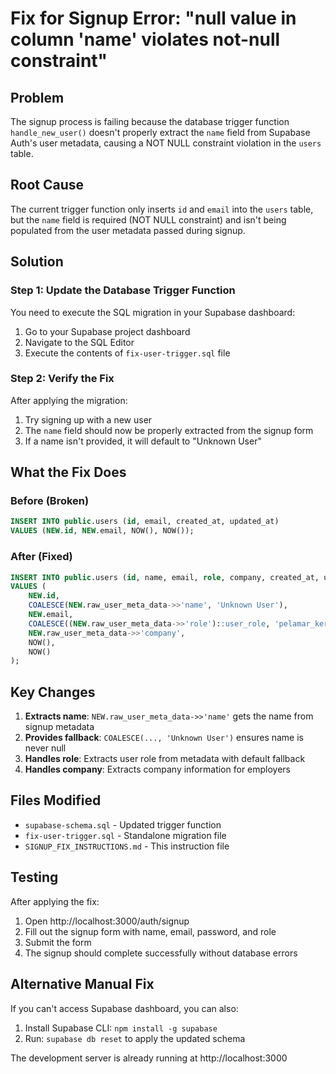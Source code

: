 # Fix for Signup Error: "null value in column 'name' violates not-null constraint"

## Problem
The signup process is failing because the database trigger function `handle_new_user()` doesn't properly extract the `name` field from Supabase Auth's user metadata, causing a NOT NULL constraint violation in the `users` table.

## Root Cause
The current trigger function only inserts `id` and `email` into the `users` table, but the `name` field is required (NOT NULL constraint) and isn't being populated from the user metadata passed during signup.

## Solution

### Step 1: Update the Database Trigger Function
You need to execute the SQL migration in your Supabase dashboard:

1. Go to your Supabase project dashboard
2. Navigate to the SQL Editor
3. Execute the contents of `fix-user-trigger.sql` file

### Step 2: Verify the Fix
After applying the migration:

1. Try signing up with a new user
2. The `name` field should now be properly extracted from the signup form
3. If a name isn't provided, it will default to "Unknown User"

## What the Fix Does

### Before (Broken)
```sql
INSERT INTO public.users (id, email, created_at, updated_at)
VALUES (NEW.id, NEW.email, NOW(), NOW());
```

### After (Fixed)
```sql
INSERT INTO public.users (id, name, email, role, company, created_at, updated_at)
VALUES (
    NEW.id, 
    COALESCE(NEW.raw_user_meta_data->>'name', 'Unknown User'),
    NEW.email, 
    COALESCE((NEW.raw_user_meta_data->>'role')::user_role, 'pelamar_kerja'),
    NEW.raw_user_meta_data->>'company',
    NOW(), 
    NOW()
);
```

## Key Changes
1. **Extracts name**: `NEW.raw_user_meta_data->>'name'` gets the name from signup metadata
2. **Provides fallback**: `COALESCE(..., 'Unknown User')` ensures name is never null
3. **Handles role**: Extracts user role from metadata with default fallback
4. **Handles company**: Extracts company information for employers

## Files Modified
- `supabase-schema.sql` - Updated trigger function
- `fix-user-trigger.sql` - Standalone migration file
- `SIGNUP_FIX_INSTRUCTIONS.md` - This instruction file

## Testing
After applying the fix:
1. Open http://localhost:3000/auth/signup
2. Fill out the signup form with name, email, password, and role
3. Submit the form
4. The signup should complete successfully without database errors

## Alternative Manual Fix
If you can't access Supabase dashboard, you can also:
1. Install Supabase CLI: `npm install -g supabase`
2. Run: `supabase db reset` to apply the updated schema

The development server is already running at http://localhost:3000